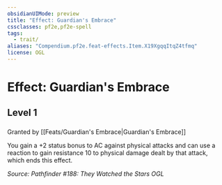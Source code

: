 ```yaml
---
obsidianUIMode: preview
title: "Effect: Guardian's Embrace"
cssclasses: pf2e,pf2e-spell
tags:
  - trait/
aliases: "Compendium.pf2e.feat-effects.Item.X19XgqqItqZ4tfmq"
license: OGL
---
```

# Effect: Guardian's Embrace
## Level 1
### 






Granted by [[Feats/Guardian's Embrace|Guardian's Embrace]]

You gain a +2 status bonus to AC against physical attacks and can use a reaction to gain resistance 10 to physical damage dealt by that attack, which ends this effect.

*Source: Pathfinder #188: They Watched the Stars*
*OGL*